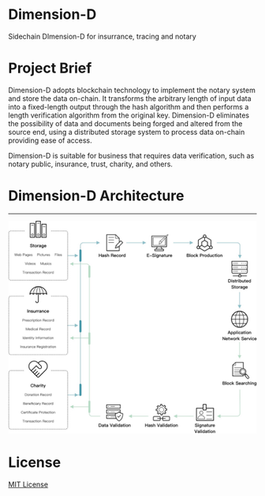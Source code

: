 # Dimension-D
Sidechain DImension-D for insurrance, tracing and notary


# Project Brief  

Dimension-D adopts blockchain technology to implement the notary system and store the data on-chain. It transforms the arbitrary length of input data into a fixed-length output through the hash algorithm and then performs a length verification algorithm from the original key. Dimension-D eliminates the possibility of data and documents being forged and altered from the source end, using a distributed storage system to process data on-chain providing ease of access.

Dimension-D is suitable for business that requires data verification, such as notary public, insurance, trust, charity, and others.

# Dimension-D Architecture
---

![Dimension-D Architecture](Pic/Dimension-DArchitecture.jpg)


# License
[MIT License](LICENSE)

